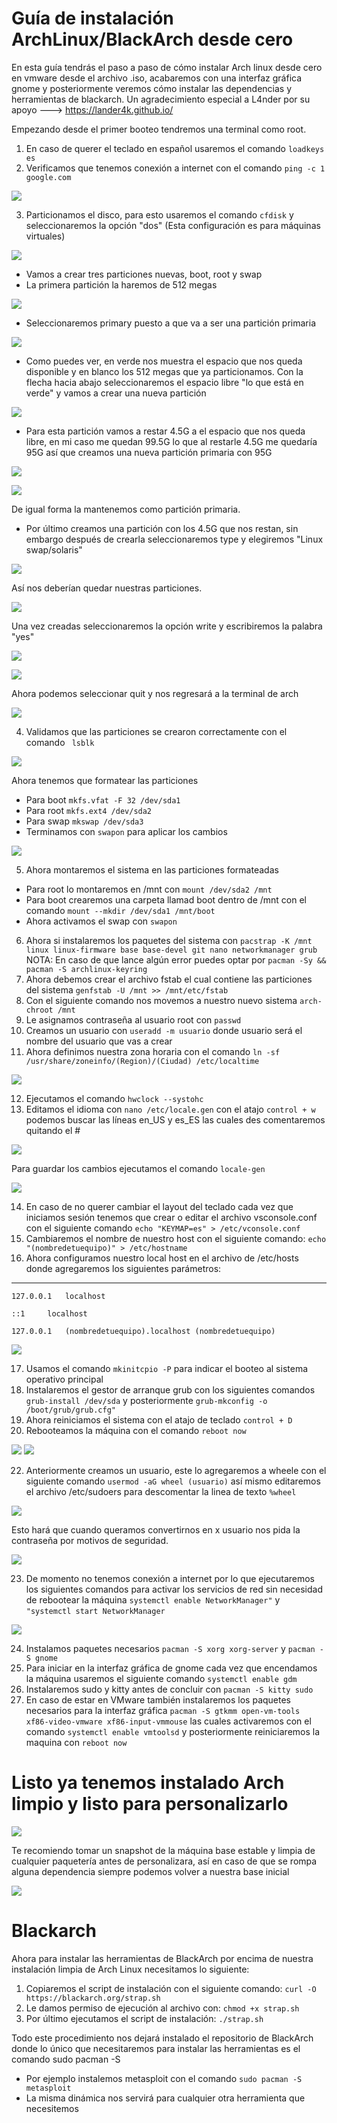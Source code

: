 # Guía de instalación ArchLinux/BlackArch desde cero

En esta guía tendrás el paso a paso de cómo instalar Arch linux desde cero en vmware desde el archivo .iso, acabaremos con una interfaz gráfica gnome y posteriormente veremos cómo instalar las dependencias y herramientas de blackarch. Un agradecimiento especial a L4nder por su apoyo ---> https://lander4k.github.io/

Empezando desde el primer booteo tendremos una terminal como root.

1) En caso de querer el teclado en español usaremos el comando ```loadkeys es```
2) Verificamos que tenemos conexión a internet con el comando ```ping -c 1 google.com```

![](https://github.com/ZLCube/ArchInstallGuide/blob/main/Contenido/ping.png)

3) Particionamos el disco, para esto usaremos el comando ```cfdisk``` y seleccionaremos la opción "dos" (Esta configuración es para máquinas virtuales)

![](https://github.com/ZLCube/ArchInstallGuide/blob/main/Contenido/cfdisk.png)

* Vamos a crear tres particiones nuevas, boot, root y swap
* La primera partición la haremos de 512 megas 

![](https://github.com/ZLCube/ArchInstallGuide/blob/main/Contenido/primera%20partición.png)

 * Seleccionaremos primary puesto a que va a ser una partición primaria

![](https://github.com/ZLCube/ArchInstallGuide/blob/main/Contenido/Tipo%20de%20partición.png)

 * Como puedes ver, en verde nos muestra el espacio que nos queda disponible y en blanco los 512 megas que ya particionamos. Con la flecha hacia abajo seleccionaremos el espacio libre "lo que está en verde" y vamos a crear una nueva partición 

![](https://github.com/ZLCube/ArchInstallGuide/blob/main/Contenido/neww.png)

* Para esta partición vamos a restar 4.5G a el espacio que nos queda libre, en mi caso me quedan 99.5G lo que al restarle 4.5G me quedaría 95G así que creamos una nueva partición primaria con 95G 

![](https://github.com/ZLCube/ArchInstallGuide/blob/main/Contenido/Espacio%20Disponible.png)

![](https://github.com/ZLCube/ArchInstallGuide/blob/main/Contenido/particion95.png)

De igual forma la mantenemos como partición primaria.
* Por último creamos una partición con los 4.5G que nos restan, sin embargo después de crearla seleccionaremos type y elegiremos "Linux swap/solaris"

![](https://github.com/ZLCube/ArchInstallGuide/blob/main/Contenido/swap.png)

 Así nos deberían quedar nuestras particiones.

![](https://github.com/ZLCube/ArchInstallGuide/blob/main/Contenido/4.5created.png)

 Una vez creadas seleccionaremos la opción write y escribiremos la palabra "yes" 

![](https://github.com/ZLCube/ArchInstallGuide/blob/main/Contenido/write.png) 

![](https://github.com/ZLCube/ArchInstallGuide/blob/main/Contenido/yes.png) 

Ahora podemos seleccionar quit y nos regresará a la terminal de arch 

![](https://github.com/ZLCube/ArchInstallGuide/blob/main/Contenido/quit.png)

4) Validamos que las particiones se crearon correctamente con el comando ``` lsblk```

![](https://github.com/ZLCube/ArchInstallGuide/blob/main/Contenido/lsblk.png)

Ahora tenemos que formatear las particiones
 * Para boot ```mkfs.vfat -F 32 /dev/sda1```
 * Para root ```mkfs.ext4 /dev/sda2```
 * Para swap ```mkswap /dev/sda3```
 * Terminamos con ```swapon``` para aplicar los cambios

![](https://github.com/ZLCube/ArchInstallGuide/blob/main/Contenido/formateodeparticones.png)

 5) Ahora montaremos el sistema en las particiones formateadas
* Para root lo montaremos en /mnt con ```mount /dev/sda2 /mnt```
* Para boot crearemos una carpeta llamad boot dentro de /mnt con el comando
```mount --mkdir /dev/sda1 /mnt/boot```
* Ahora activamos el swap con ```swapon```
6) Ahora si instalaremos los paquetes del sistema con 
```pacstrap -K /mnt linux linux-firmware base base-devel git nano networkmanager grub```
NOTA: En caso de que lance algún error puedes optar por ```pacman -Sy && pacman -S archlinux-keyring```
7) Ahora debemos crear el archivo fstab el cual contiene las particiones del sistema 
```genfstab -U /mnt >> /mnt/etc/fstab```
8) Con el siguiente comando nos movemos a nuestro nuevo sistema ```arch-chroot /mnt```
9) Le asignamos contraseña al usuario root con ```passwd```
10) Creamos un usuario con ```useradd -m usuario``` donde usuario será el nombre del usuario que vas a crear
11) Ahora definimos nuestra zona horaria con el comando
```ln -sf /usr/share/zoneinfo/(Region)/(Ciudad) /etc/localtime```

![](https://github.com/ZLCube/ArchInstallGuide/blob/main/Contenido/zonahoraria.png)

12) Ejecutamos el comando ```hwclock --systohc```
13) Editamos el idioma con ```nano /etc/locale.gen``` con el atajo ```control + w``` podemos buscar las líneas en_US y es_ES las cuales des comentaremos quitando el #

![](https://github.com/ZLCube/ArchInstallGuide/blob/main/Contenido/keymap.png)

Para guardar los cambios ejecutamos el comando ```locale-gen``` 

![](https://github.com/ZLCube/ArchInstallGuide/blob/main/Contenido/localegen.png)

14) En caso de no querer cambiar el layout del teclado cada vez que iniciamos sesión tenemos que crear o editar el archivo vsconsole.conf con el siguiente comando  ```echo "KEYMAP=es" > /etc/vconsole.conf```
15) Cambiaremos el nombre de nuestro host con el siguiente comando:
```echo "(nombredetuequipo)" > /etc/hostname``` 
16) Ahora configuramos nuestro local host en el archivo de /etc/hosts donde agregaremos los siguientes parámetros: 

------------------------------------------------------------------------------------
```
127.0.0.1 	localhost

::1		localhost

127.0.0.1	(nombredetuequipo).localhost (nombredetuequipo)
```

![](https://github.com/ZLCube/ArchInstallGuide/blob/main/Contenido/localhost.png)

17) Usamos el comando ```mkinitcpio -P``` para indicar el booteo al sistema operativo principal
18) Instalaremos el gestor de arranque grub con los siguientes comandos 
``` grub-install /dev/sda``` y posteriormente ```grub-mkconfig -o /boot/grub/grub.cfg"```
19) Ahora reiniciamos el sistema con el atajo de teclado ```control + D```
20) Rebooteamos la máquina con el comando ```reboot now```

![](https://github.com/ZLCube/ArchInstallGuide/blob/main/Contenido/grubb.png) ![](https://github.com/ZLCube/ArchInstallGuide/blob/main/Contenido/primerboot.png)

22)  Anteriormente creamos un usuario, este lo agregaremos a wheele con el siguiente comando 
```usermod -aG wheel (usuario)``` así mismo editaremos el archivo /etc/sudoers para descomentar la linea de texto ```%wheel``` 

![](https://github.com/ZLCube/ArchInstallGuide/blob/main/Contenido/wheel.png) 

Esto hará que cuando queramos convertirnos en x usuario nos pida la contraseña por motivos de seguridad.

![](https://github.com/ZLCube/ArchInstallGuide/blob/main/Contenido/uidcube.png)

23) De momento no tenemos conexión a internet por lo que ejecutaremos los siguientes comandos para activar los servicios de red sin necesidad de rebootear la máquina
```systemctl enable NetworkManager"``` y ```"systemctl start NetworkManager```

![](https://github.com/ZLCube/ArchInstallGuide/blob/main/Contenido/internetconfig.png)

24) Instalamos paquetes necesarios ```pacman -S xorg xorg-server``` y ```pacman -S gnome```
25) Para iniciar en la interfaz gráfica de gnome cada vez que encendamos la máquina usaremos el siguiente comando ```systemctl enable gdm```
26) Instalaremos sudo y kitty antes de concluir con ```pacman -S kitty sudo```
27) En caso de estar en VMware también instalaremos los paquetes necesarios para la interfaz gráfica 
```pacman -S gtkmm open-vm-tools xf86-video-vmware xf86-input-vmmouse``` las cuales activaremos con el comando ```systemctl enable vmtoolsd``` y posteriormente reiniciaremos la maquina con ```reboot now```

# Listo ya tenemos instalado Arch limpio y listo para personalizarlo 

![](https://github.com/ZLCube/ArchInstallGuide/blob/main/Contenido/gnaomebase.png)

Te recomiendo tomar un snapshot de la máquina base estable y limpia de cualquier paquetería antes de personalizara, así en caso de que se rompa alguna dependencia siempre podemos volver a nuestra base inicial

![](https://github.com/ZLCube/ArchInstallGuide/blob/main/Contenido/snapshot.png)


# Blackarch

Ahora para instalar las herramientas de BlackArch por encima de nuestra instalación limpia de Arch Linux necesitamos lo siguiente:

1) Copiaremos el script de instalación con el siguiente comando:
```curl -O https://blackarch.org/strap.sh```
2) Le damos permiso de ejecución al archivo con:
```chmod +x strap.sh```
3) Por último ejecutamos el script de instalación:
```./strap.sh```

Todo este procedimiento nos dejará instalado el repositorio de BlackArch donde lo único que necesitaremos para instalar las herramientas es el comando sudo pacman -S 
* Por ejemplo instalemos metasploit con el comando ```sudo pacman -S metasploit```
* La misma dinámica nos servirá para cualquier otra herramienta que necesitemos
